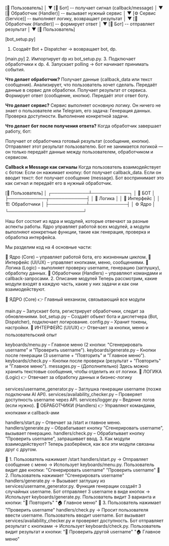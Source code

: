 [👤 Пользователь]
   │
   ▼
[🤖 Бот] -- получает сигнал (callback/message)
   │
   ▼
[🔧 Обработчик (Handler)] -- вызывает нужный сервис
   │
   ▼
[⚙️ Сервис (Service)] -- выполняет логику, возвращает результат
   │
   ▼
[🔧 Обработчик (Handler)] -- формирует ответ
   │
   ▼
[🤖 Бот] -- отправляет результат
   │
   ▼
[👤 Пользователь]






[bot_setup.py]
1. Создаёт Bot + Dispatcher → возвращает bot, dp.

[main.py]
2. Импортирует dp из bot_setup.py.
3. Подключает обработчики к dp.
4. Запускает polling → бот начинает принимать события.














**Что делает обработчик?**
Получает данные (callback_data или текст сообщения).
Анализирует, что пользователь хочет сделать.
Передаёт данные в сервис для обработки.
Получает результат от сервиса.
Формирует ответ (сообщение, кнопки).
Передаёт этот ответ боту.

**Что делает сервис?**
Сервис выполняет основную логику.
Он ничего не знает о пользователе или Telegram, его задача:
Генерация данных.
Проверка доступности.
Выполнение конкретной задачи.

**Что делает бот после получения ответа?**
Когда обработчик завершает работу, бот:

Получает от обработчика готовый результат (сообщение, кнопки).
Отправляет этот результат пользователю.
Бот не занимается логикой — он только передаёт данные между пользователем, обработчиком и сервисом.


**Callback и Message как сигналы**
Когда пользователь взаимодействует с ботом:
Если он нажимает кнопку: бот получает callback_data.
Если он вводит текст: бот получает сообщение (message).
Бот воспринимает это как сигнал и передаёт его в нужный обработчик.




[👤 Пользователь]
                        │
          ┌────────────┴────────────┐
          │         🤖 БОТ           │
          ├────────────┬────────────┤
          │    📜 Логика             │
          │    🔘 Интерфейс           │
          │    🏗️ Обработчики        │
          ├────────────┴────────────┤
          │          ⚙️ Ядро           │
          └────────────────────────┘


Наш бот состоит из ядра и модулей, которые отвечают за разные аспекты работы. Ядро управляет работой всех модулей, а модули выполняют конкретные функции, такие как генерация, проверка и обработка интерфейса.

Мы разделим код на 4 основные части:

🔹 Ядро (Core) – управляет работой бота, его жизненным циклом.
🔹 Интерфейс (UI/UX) – управляет кнопками, меню, сообщениями.
🔹 Логика (Logic) – выполняет проверку username, генерацию (заглушку), обработку данных.
🔹 Обработчики (Handlers) – управляют командами и callback-запросами.
2. Описание модулей
Теперь рассмотрим, какие модули входят в каждую часть, какие у них задачи и как они взаимодействуют.

🔹 ЯДРО (Core)
👉 Главный механизм, связывающий все модули

main.py – Запускает бота, регистрирует обработчики, следит за обновлениями.
bot_setup.py – Создаёт объект бота и диспетчера (Bot, Dispatcher), подключает логирование.
config.py – Хранит токены, настройки.
🔹 ИНТЕРФЕЙС (UI/UX)
👉 Отвечает за кнопки, меню и пользовательский опыт

keyboards/menu.py – Главное меню (2 кнопки: "Сгенерировать username" и "Проверить username").
keyboards/generate.py – Кнопки после генерации (3 username + "Повторить" и "Главное меню").
keyboards/check.py – Кнопки после проверки (результат + "Повторить" и "Главное меню").
messages.py – (Дополнительно) Здесь можно хранить текстовые сообщения, чтобы отделить их от логики.
🔹 ЛОГИКА (Logic)
👉 Отвечает за обработку данных и бизнес-логику

services/username_generator.py – Заглушка генерации username (позже подключим AI API).
services/availability_checker.py – Проверяет доступность username через API.
services/logger.py – Ведение логов (если нужно).
🔹 ОБРАБОТЧИКИ (Handlers)
👉 Управляют командами, кнопками и callback-ами

handlers/start.py – Отвечает за /start и главное меню.
handlers/generate.py – Обрабатывает кнопку "Сгенерировать username", вызывает генерацию.
handlers/check.py – Обрабатывает кнопку "Проверить username", запрашивает ввод.
3. Как модули взаимодействуют?
Теперь разберёмся, как все эти модули связаны друг с другом.

📌 1. Пользователь нажимает /start
handlers/start.py → Отправляет сообщение с меню → Использует keyboards/menu.py.
Пользователь видит две кнопки:
"Сгенерировать username"
"Проверить username"
📌 2. Пользователь нажимает "Сгенерировать username"
handlers/generate.py → Вызывает заглушку из services/username_generator.py.
Функция генерации создаёт 3 случайных username.
Бот отправляет 3 username в виде кнопок → Использует keyboards/generate.py.
Пользователь видит 3 варианта и кнопки:
"🔄 Повторить"
"🏠 Главное меню"
📌 3. Пользователь нажимает "Проверить username"
handlers/check.py → Просит пользователя ввести username.
Пользователь вводит username.
Бот вызывает services/availability_checker.py и проверяет доступность.
Бот отправляет результат с кнопками → Использует keyboards/check.py.
Пользователь видит результат и кнопки:
"🔄 Проверить другой username"
"🏠 Главное меню"
